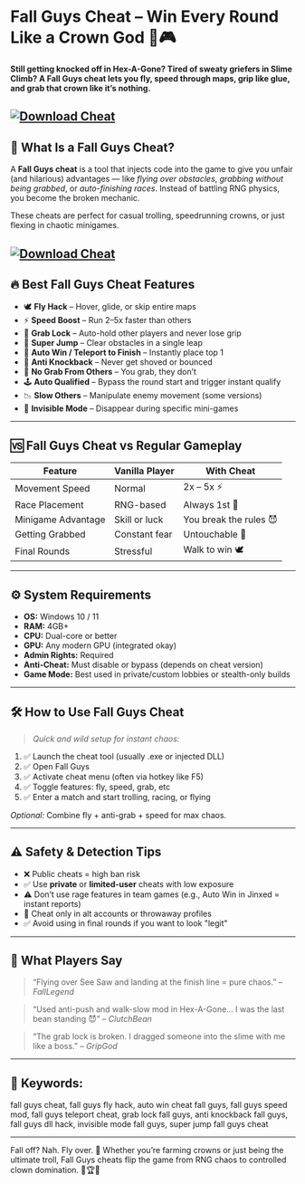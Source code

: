 # Fall Guys Cheat – Win Every Round Like a Crown God 👑🎮

**Still getting knocked off in Hex-A-Gone? Tired of sweaty griefers in Slime Climb? A Fall Guys cheat lets you fly, speed through maps, grip like glue, and grab that crown like it’s nothing.**

[![Download Cheat](https://img.shields.io/badge/Download-Cheat-blueviolet)](https://wecheaters.github.io/cheats/fall-guys/)
---

## 🧠 What Is a Fall Guys Cheat?

A **Fall Guys cheat** is a tool that injects code into the game to give you unfair (and hilarious) advantages — like *flying over obstacles*, *grabbing without being grabbed*, or *auto-finishing races*. Instead of battling RNG physics, you become the broken mechanic.

These cheats are perfect for casual trolling, speedrunning crowns, or just flexing in chaotic minigames.

[![Download Cheat](https://i.ytimg.com/vi/fthT-9BvZsg/maxresdefault.jpg)](https://wecheaters.github.io/cheats/fall-guys/)
---

## 🔥 Best Fall Guys Cheat Features

* 🕊️ **Fly Hack** – Hover, glide, or skip entire maps
* ⚡ **Speed Boost** – Run 2–5x faster than others
* 🧲 **Grab Lock** – Auto-hold other players and never lose grip
* 🚀 **Super Jump** – Clear obstacles in a single leap
* 🏁 **Auto Win / Teleport to Finish** – Instantly place top 1
* 🧱 **Anti Knockback** – Never get shoved or bounced
* 🧤 **No Grab From Others** – You grab, they don’t
* 🕹️ **Auto Qualified** – Bypass the round start and trigger instant qualify
* 📉 **Slow Others** – Manipulate enemy movement (some versions)
* 👻 **Invisible Mode** – Disappear during specific mini-games

---

## 🆚 Fall Guys Cheat vs Regular Gameplay

| Feature            | Vanilla Player | With Cheat             |
| ------------------ | -------------- | ---------------------- |
| Movement Speed     | Normal         | 2x – 5x ⚡              |
| Race Placement     | RNG-based      | Always 1st 🏁          |
| Minigame Advantage | Skill or luck  | You break the rules 😈 |
| Getting Grabbed    | Constant fear  | Untouchable 🧤         |
| Final Rounds       | Stressful      | Walk to win 🕊️        |

---

## ⚙️ System Requirements

* **OS:** Windows 10 / 11
* **RAM:** 4GB+
* **CPU:** Dual-core or better
* **GPU:** Any modern GPU (integrated okay)
* **Admin Rights:** Required
* **Anti-Cheat:** Must disable or bypass (depends on cheat version)
* **Game Mode:** Best used in private/custom lobbies or stealth-only builds

---

## 🛠️ How to Use Fall Guys Cheat

> *Quick and wild setup for instant chaos:*

1. ✅ Launch the cheat tool (usually .exe or injected DLL)
2. ✅ Open Fall Guys
3. ✅ Activate cheat menu (often via hotkey like F5)
4. ✅ Toggle features: fly, speed, grab, etc
5. ✅ Enter a match and start trolling, racing, or flying

*Optional:* Combine fly + anti-grab + speed for max chaos.

---

## ⚠️ Safety & Detection Tips

* ❌ Public cheats = high ban risk
* ✅ Use **private** or **limited-user** cheats with low exposure
* ⚠️ Don’t use rage features in team games (e.g., Auto Win in Jinxed = instant reports)
* 🧠 Cheat only in alt accounts or throwaway profiles
* ✅ Avoid using in final rounds if you want to look "legit"

---

## 💬 What Players Say

> “Flying over See Saw and landing at the finish line = pure chaos.” – *FallLegend*

> “Used anti-push and walk-slow mod in Hex-A-Gone… I was the last bean standing 😈” – *ClutchBean*

> “The grab lock is broken. I dragged someone into the slime with me like a boss.” – *GripGod*

---

## 🔎 Keywords:

fall guys cheat, fall guys fly hack, auto win cheat fall guys, fall guys speed mod, fall guys teleport cheat, grab lock fall guys, anti knockback fall guys, fall guys dll hack, invisible mode fall guys, super jump fall guys cheat

---

Fall off? Nah. Fly over. 💨
Whether you’re farming crowns or just being the ultimate troll, Fall Guys cheats flip the game from RNG chaos to controlled clown domination. 👑🏆💥
